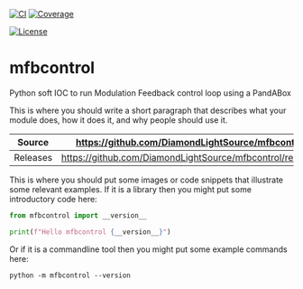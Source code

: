 [![CI](https://github.com/DiamondLightSource/mfbcontrol/actions/workflows/ci.yml/badge.svg)](https://github.com/DiamondLightSource/mfbcontrol/actions/workflows/ci.yml)
[![Coverage](https://codecov.io/gh/DiamondLightSource/mfbcontrol/branch/main/graph/badge.svg)](https://codecov.io/gh/DiamondLightSource/mfbcontrol)

[![License](https://img.shields.io/badge/License-Apache%202.0-blue.svg)](https://opensource.org/licenses/Apache-2.0)

# mfbcontrol

Python soft IOC to run Modulation Feedback control loop using a PandABox

This is where you should write a short paragraph that describes what your module does,
how it does it, and why people should use it.

Source          | <https://github.com/DiamondLightSource/mfbcontrol>
:---:           | :---:
Releases        | <https://github.com/DiamondLightSource/mfbcontrol/releases>

This is where you should put some images or code snippets that illustrate
some relevant examples. If it is a library then you might put some
introductory code here:

```python
from mfbcontrol import __version__

print(f"Hello mfbcontrol {__version__}")
```

Or if it is a commandline tool then you might put some example commands here:

```
python -m mfbcontrol --version
```

